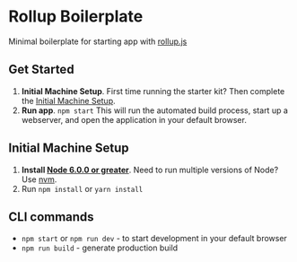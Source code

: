 # Rollup Boilerplate

Minimal boilerplate for starting app with [rollup.js](https://rollupjs.org)

## Get Started

1. **Initial Machine Setup**. First time running the starter kit? Then complete the [Initial Machine Setup](#initial-machine-setup).
2. **Run app**. `npm start`
   This will run the automated build process, start up a webserver, and open the application in your default browser.

## Initial Machine Setup

1. **Install [Node 6.0.0 or greater](https://nodejs.org)**. Need to run multiple versions of Node? Use [nvm](https://github.com/creationix/nvm).
2. Run `npm install` or `yarn install`

## CLI commands

* `npm start` or `npm run dev` - to start development in your default browser
* `npm run build` - generate production build
